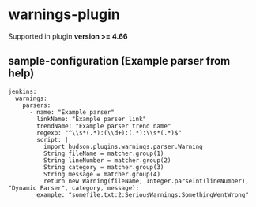 # warnings-plugin

Supported in plugin **version >= 4.66**

## sample-configuration (Example parser from help)

```
jenkins:
  warnings:
    parsers:
      - name: "Example parser"
        linkName: "Example parser link"
        trendName: "Example parser trend name"
        regexp: "^\\s*(.*):(\\d+):(.*):\\s*(.*)$"
        script: |
          import hudson.plugins.warnings.parser.Warning
          String fileName = matcher.group(1)
          String lineNumber = matcher.group(2)
          String category = matcher.group(3)
          String message = matcher.group(4)
          return new Warning(fileName, Integer.parseInt(lineNumber), "Dynamic Parser", category, message);
        example: "somefile.txt:2:SeriousWarnings:SomethingWentWrong"
```



